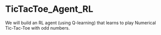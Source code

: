 # TicTacToe_Agent_RL
We will build an RL agent (using Q-learning) that learns to play Numerical Tic-Tac-Toe with odd numbers.
